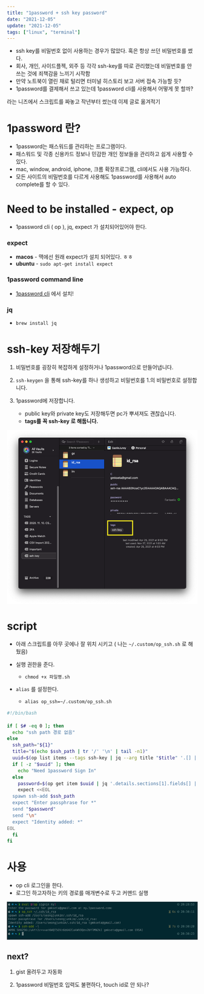 ```yaml
---
title: "1password + ssh key password"
date: "2021-12-05"
update: "2021-12-05"
tags: ["linux", "terminal"]
---
```


- ssh key를 비밀번호 없이 사용하는 경우가 많았다. 혹은 항상 쓰던 비밀번호를 썼다.
- 회사, 개인, 사이드플젝, 외주 등 각각 ssh-key를 따로 관리했는데 비밀번호를 안 쓰는 것에 죄책감을 느끼기 시작함
- 만약 노트북이 열린 채로 털리면 터미널 히스토리 보고 서버 접속 가능할 듯?
- 1password를 결제해서 쓰고 있는데 1password cli를 사용해서 어떻게 못 할까?

라는 니즈에서 스크립트를 짜놓고 작년부터 썼는데 이제 글로 옮겨적기

# 1password 란?

- 1password는 패스워드를 관리하는 프로그램이다.
- 패스워드 및 각종 신용카드 정보나 민감한 개인 정보들을 관리하고 쉽게 사용할 수 있다.
- mac, window, android, iphone, 크롬 확장프로그램, cli에서도 사용 가능하다.
- 모든 사이트의 비밀번호를 다르게 사용해도 1password를 사용해서 auto complete를 할 수 있다.

# Need to be installed - expect, op

- 1password cli ( op ), jq, expect 가 설치되어있어야 한다.

### expect

- **macos** - 맥에선 원래 expect가 설치 되어있다. ㅎㅎ
- **ubuntu** - `sudo apt-get install expect`

### 1password command line

- [1password cli](https://1password.com/downloads/command-line/) 에서 설치!

### jq

- `brew install jq`

# ssh-key 저장해두기

1. 비밀번호를 굉장히 복잡하게 설정하거나 1password으로 만들어냅니다.

2. `ssh-keygen` 을 통해 ssh-key를 하나 생성하고 비밀번호를 1.의 비밀번호로 설정합니다.

3. 1password에 저장합니다.
   - public key와 private key도 저장해두면 pc가 뿌셔져도 괜찮습니다.
   - **tags를 꼭 ssh-key 로 해둡니다.**

![](2021-12-05-20-09-58.png)

# script

- 아래 스크립트를 아무 곳에나 잘 위치 시키고 ( 나는 `~/.custom/op_ssh.sh` 로 해뒀음)
- 실행 권한을 준다.

  - `chmod +x 파일명.sh`

- `alias` 를 설정한다.
  - `alias op_ssh=~/.custom/op_ssh.sh`

```sh
#!/bin/bash

if [ $# -eq 0 ]; then
  echo "ssh path 경로 없음"
else
  ssh_path="${1}"
  title="$(echo $ssh_path | tr '/' '\n' | tail -n1)"
  uuid=$(op list items --tags ssh-key | jq --arg title "$title" '.[] | select(.overview.title == $title).uuid' | sed -e 's/^"//' -e 's/"$//')
  if [ -z "$uuid" ]; then
    echo "Need 1password Sign In"
  else
    password=$(op get item $uuid | jq '.details.sections[1].fields[] | select(.t == "password").v' | sed -e 's/^"//' -e 's/"$//')
    expect <<EOL
  spawn ssh-add $ssh_path
  expect "Enter passphrase for *"
  send "$password"
  send "\n"
  expect "Identity added: *"
EOL
  fi
fi

```

# 사용

- op cli 로그인을 한다.
- 로그인 하고자하는 키의 경로를 매개변수로 두고 커맨드 실행

![](2021-12-05-20-31-19.png)



## next?

1. gist 올려두고 자동화

2. 1password 비밀번호 입력도 불편하다, touch id로 안 되나?

